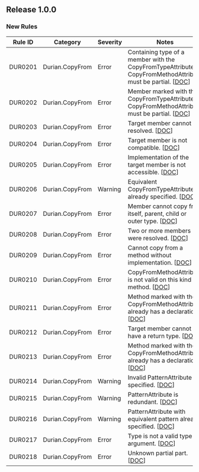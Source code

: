 ﻿## Release 1.0.0

### New Rules
Rule ID | Category | Severity | Notes
--------|----------|----------|-----------------------------------------
DUR0201 | Durian.CopyFrom | Error |  Containing type of a member with the CopyFromTypeAttribute or CopyFromMethodAttribute must be partial. [[DOC](https://github.com/piotrstenke/Durian/tree/master/docs/CopyFrom/DUR0201.md)]
DUR0202 | Durian.CopyFrom | Error |  Member marked with the CopyFromTypeAttribute or CopyFromMethodAttribute must be partial. [[DOC](https://github.com/piotrstenke/Durian/tree/master/docs/CopyFrom/DUR0202.md)]
DUR0203 | Durian.CopyFrom | Error |  Target member cannot be resolved. [[DOC](https://github.com/piotrstenke/Durian/tree/master/docs/CopyFrom/DUR0204.md)]
DUR0204 | Durian.CopyFrom | Error |  Target member is not compatible. [[DOC](https://github.com/piotrstenke/Durian/tree/master/docs/CopyFrom/DUR0204.md)]
DUR0205 | Durian.CopyFrom | Error |  Implementation of the target member is not accessible. [[DOC](https://github.com/piotrstenke/Durian/tree/master/docs/CopyFrom/DUR0205.md)]
DUR0206 | Durian.CopyFrom | Warning |  Equivalent CopyFromTypeAttribute already specified. [[DOC](https://github.com/piotrstenke/Durian/tree/master/docs/CopyFrom/DUR0206.md)]
DUR0207 | Durian.CopyFrom | Error |  Member cannot copy from itself, parent, child or outer type. [[DOC](https://github.com/piotrstenke/Durian/tree/master/docs/CopyFrom/DUR0207.md)]
DUR0208 | Durian.CopyFrom | Error |  Two or more members were resolved. [[DOC](https://github.com/piotrstenke/Durian/tree/master/docs/CopyFrom/DUR0208.md)]
DUR0209 | Durian.CopyFrom | Error |  Cannot copy from a method without implementation. [[DOC](https://github.com/piotrstenke/Durian/tree/master/docs/CopyFrom/DUR0209.md)]
DUR0210 | Durian.CopyFrom | Error |  CopyFromMethodAttribute is not valid on this kind of method. [[DOC](https://github.com/piotrstenke/Durian/tree/master/docs/CopyFrom/DUR0210.md)]
DUR0211 | Durian.CopyFrom | Error |  Method marked with the CopyFromMethodAttribute already has a declaration. [[DOC](https://github.com/piotrstenke/Durian/tree/master/docs/CopyFrom/DUR0211.md)]
DUR0212 | Durian.CopyFrom | Error |  Target member cannot have a return type. [[DOC](https://github.com/piotrstenke/Durian/tree/master/docs/CopyFrom/DUR0212.md)]
DUR0213 | Durian.CopyFrom | Error |  Method marked with the CopyFromMethodAttribute already has a declaration. [[DOC](https://github.com/piotrstenke/Durian/tree/master/docs/CopyFrom/DUR0213.md)]
DUR0214 | Durian.CopyFrom | Warning |  Invalid PatternAttribute specified. [[DOC](https://github.com/piotrstenke/Durian/tree/master/docs/CopyFrom/DUR0214.md)]
DUR0215 | Durian.CopyFrom | Warning |  PatternAttribute is redundant. [[DOC](https://github.com/piotrstenke/Durian/tree/master/docs/CopyFrom/DUR0215.md)]
DUR0216 | Durian.CopyFrom | Warning |  PatternAttribute with equivalent pattern already specified. [[DOC](https://github.com/piotrstenke/Durian/tree/master/docs/CopyFrom/DUR0216.md)]
DUR0217 | Durian.CopyFrom | Error |  Type is not a valid type argument. [[DOC](https://github.com/piotrstenke/Durian/tree/master/docs/CopyFrom/DUR0217.md)]
DUR0218 | Durian.CopyFrom | Error |  Unknown partial part. [[DOC](https://github.com/piotrstenke/Durian/tree/master/docs/CopyFrom/DUR0218.md)]
